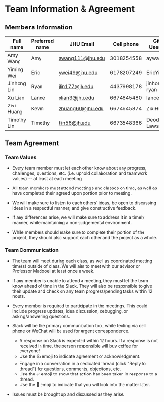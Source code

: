 # Team Information & Agreement

## Members Information

| Full name | Preferred name | JHU Email | Cell phone | GitHub Username |
|-----------|----------------|-----------|------------|-----------------|
| Amy Wang | Amy | awang111@jhu.edu | 3018254558 | aywangmd |
| Yiming Wei  | Eric |ywei49@jhu.edu| 6178207249 | EricYiming |
| Jinhong Lin | Ryan | jlin177@jh.edu | 4437998178 | jinhonglin-ryan |
| Xu Lian | Lance | xlian3@jhu.edu | 6674645480 | lancelianl |
| Zixi Huang | Kevin | zhuang60@jhu.edu | 6674645874 | ZixiHuang66 |
| Timothy Lin | Timothy | tlin56@jh.edu | 6673548366 | Deodat-Lawson |

## Team Agreement

### Team Values

- Every team member must let each other know about any progress, challenges, questions, etc. (i.e. uphold collaboration and teamwork values) -- at least at each meeting.

- All team members must attend meetings and classes on time, as well as have completed their agreed upon portion prior to meeting. 

- We will make sure to listen to each others' ideas, be open to discussing ideas in a respectful manner, and give constructive feedback. 

- If any differences arise, we will make sure to address it in a timely manner, while maintaining a non-judgemental environment. 

- While members should make sure to complete their portion of the project, they should also support each other and the project as a whole.


### Team Communication

- The team will meet during each class, as well as coordinated meeting time(s) outside of class. We will aim to meet with our advisor or Professor Madooei at least once a week.

- If any member is unable to attend a meeting, they must let the team know ahead of time in the Slack. They will also be responsible to give their update and check on any team progress/pending tasks within 12 hours. 

- Every member is required to participate in the meetings. This could include progress updates, idea discussion, debugging, or asking/answering questions.

- Slack will be the primary communication tool, while texting via cell phone or WeChat will be used for urgent correspondence.
    - A response on Slack is expected within 12 hours. If a response is not received in time, the person responsible will buy coffee for everyone!
    - Use the 👍 emoji to indicate agreement or acknowledgment.
    - Engage in a conversation in a dedicated thread (click "Reply to thread") for questions, comments, objections, etc.
    - Use the ✅ emoji to show that action has been taken in response to a thread.
    - Use the 👀 emoji to indicate that you will look into the matter later.
    
- Issues must be brought up and discussed as they arise.